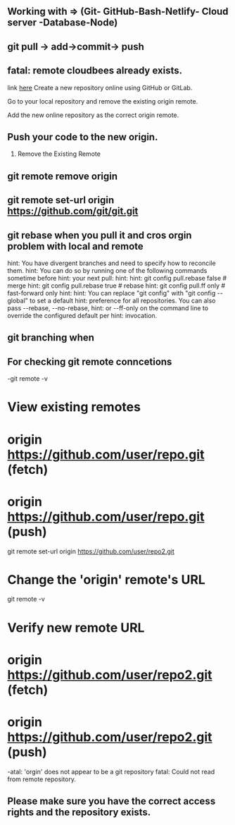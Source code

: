 ## Working with => (Git- GitHub-Bash-Netlify- Cloud server -Database-Node)

## git pull -> add->commit-> push

## fatal: remote cloudbees already exists.

link [here]('https://www.cloudbees.com/blog/remote-origin-already-exists-error')
Create a new repository online using GitHub or GitLab.

Go to your local repository and remove the existing origin remote.

Add the new online repository as the correct origin remote.

## Push your code to the new origin.

1. Remove the Existing Remote

## git remote remove origin

## git remote set-url origin https://github.com/git/git.git

## git rebase when you pull it and cros orgin problem with local and remote

hint: You have divergent branches and need to specify how to reconcile them.
hint: You can do so by running one of the following commands sometime before
hint: your next pull:
hint:
hint: git config pull.rebase false # merge
hint: git config pull.rebase true # rebase
hint: git config pull.ff only # fast-forward only
hint:
hint: You can replace "git config" with "git config --global" to set a default
hint: preference for all repositories. You can also pass --rebase, --no-rebase,
hint: or --ff-only on the command line to override the configured default per
hint: invocation.

## git branching when

## For checking git remote conncetions

-git remote -v

# View existing remotes

# origin https://github.com/user/repo.git (fetch)

# origin https://github.com/user/repo.git (push)

git remote set-url origin https://github.com/user/repo2.git

# Change the 'origin' remote's URL

git remote -v

# Verify new remote URL

# origin https://github.com/user/repo2.git (fetch)

# origin https://github.com/user/repo2.git (push)

-atal: 'orgin' does not appear to be a git repository
fatal: Could not read from remote repository.

Please make sure you have the correct access rights
and the repository exists.
--
